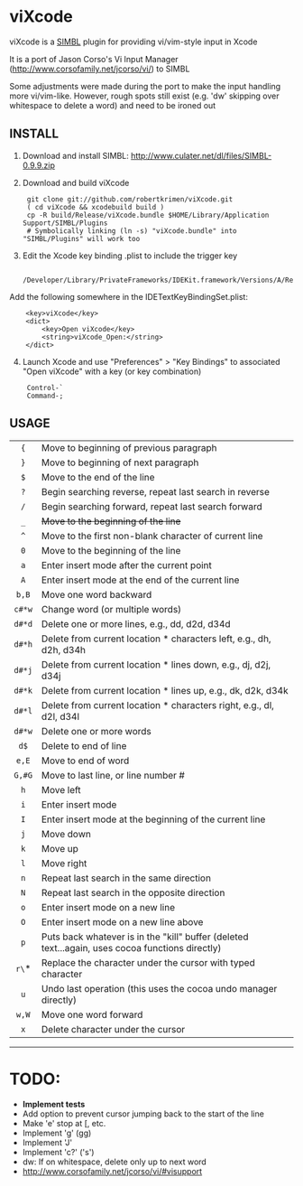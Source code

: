 # viXcode

viXcode is a [SIMBL](http://www.culater.net/software/SIMBL/SIMBL.php) plugin for providing vi/vim-style input in Xcode

It is a port of Jason Corso's Vi Input Manager (http://www.corsofamily.net/jcorso/vi/) to SIMBL

Some adjustments were made during the port to make the input handling more vi/vim-like. However, rough spots
still exist (e.g. 'dw' skipping over whitespace to delete a word) and need to be ironed out

## INSTALL

1. Download and install SIMBL: http://www.culater.net/dl/files/SIMBL-0.9.9.zip

2. Download and build viXcode

        git clone git://github.com/robertkrimen/viXcode.git
        ( cd viXcode && xcodebuild build )
        cp -R build/Release/viXcode.bundle $HOME/Library/Application Support/SIMBL/Plugins
        # Symbolically linking (ln -s) "viXcode.bundle" into "SIMBL/Plugins" will work too

3. Edit the Xcode key binding .plist to include the trigger key

        /Developer/Library/PrivateFrameworks/IDEKit.framework/Versions/A/Resources/IDETextKeyBindingSet.plist

Add the following somewhere in the IDETextKeyBindingSet.plist:

        <key>viXcode</key>
        <dict>
            <key>Open viXcode</key>
            <string>viXcode_Open:</string>
        </dict>

4. Launch Xcode and use "Preferences" > "Key Bindings" to associated "Open viXcode" with a key (or key combination)

        Control-`
        Command-;

## USAGE


<table>
<col align="center" />
<col align="left" />
<thead>
</thead>
<tbody>
<tr>
	<td align="center"><code>{</code></td>
	<td align="left">Move to beginning of previous paragraph</td>
</tr>
<tr>
	<td align="center"><code>}</code></td>
	<td align="left">Move to beginning of next paragraph</td>
</tr>
<tr>
	<td align="center"><code>$</code></td>
	<td align="left">Move to the end of the line</td>
</tr>
<tr>
	<td align="center"><code>?</code></td>
	<td align="left">Begin searching reverse, repeat last search in reverse</td>
</tr>
<tr>
	<td align="center"><code>/</code></td>
	<td align="left">Begin searching forward, repeat last search forward</td>
</tr>
<tr>
	<td align="center"><code>_</code></td>
	<td align="left"><s>Move to the beginning of the line</s></td>
</tr>
<tr>
	<td align="center"><code>^</code></td>
	<td align="left">Move to the first non-blank character of current line</td>
</tr>
<tr>
	<td align="center"><code>0</code></td>
	<td align="left">Move to the beginning of the line</td>
</tr>
<tr>
	<td align="center"><code>a</code></td>
	<td align="left">Enter insert mode after the current point</td>
</tr>
<tr>
	<td align="center"><code>A</code></td>
	<td align="left">Enter insert mode at the end of the current line</td>
</tr>
<tr>
	<td align="center"><code>b,B</code></td>
	<td align="left">Move one word backward</td>
</tr>
<tr>
	<td align="center"><code>c#*w</code></td>
	<td align="left">Change word (or multiple words)</td>
</tr>
<tr>
	<td align="center"><code>d#*d</code></td>
	<td align="left">Delete one or more lines, e.g., dd, d2d, d34d</td>
</tr>
<tr>
	<td align="center"><code>d#*h</code></td>
	<td align="left">Delete from current location * characters left, e.g., dh, d2h, d34h</td>
</tr>
<tr>
	<td align="center"><code>d#*j</code></td>
	<td align="left">Delete from current location * lines down, e.g., dj, d2j, d34j</td>
</tr>
<tr>
	<td align="center"><code>d#*k</code></td>
	<td align="left">Delete from current location * lines up, e.g., dk, d2k, d34k</td>
</tr>
<tr>
	<td align="center"><code>d#*l</code></td>
	<td align="left">Delete from current location * characters right, e.g., dl, d2l, d34l</td>
</tr>
<tr>
	<td align="center"><code>d#*w</code></td>
	<td align="left">Delete one or more words</td>
</tr>
<tr>
	<td align="center"><code>d$</code></td>
	<td align="left">Delete to end of line</td>
</tr>
<tr>
	<td align="center"><code>e,E</code></td>
	<td align="left">Move to end of word</td>
</tr>
<tr>
	<td align="center"><code>G,#G</code></td>
	<td align="left">Move to last line, or line number #</td>
</tr>
<tr>
	<td align="center"><code>h</code></td>
	<td align="left">Move left</td>
</tr>
<tr>
	<td align="center"><code>i</code></td>
	<td align="left">Enter insert mode</td>
</tr>
<tr>
	<td align="center"><code>I</code></td>
	<td align="left">Enter insert mode at the beginning of the current line</td>
</tr>
<tr>
	<td align="center"><code>j</code></td>
	<td align="left">Move down</td>
</tr>
<tr>
	<td align="center"><code>k</code></td>
	<td align="left">Move up</td>
</tr>
<tr>
	<td align="center"><code>l</code></td>
	<td align="left">Move right</td>
</tr>
<tr>
	<td align="center"><code>n</code></td>
	<td align="left">Repeat last search in the same direction</td>
</tr>
<tr>
	<td align="center"><code>N</code></td>
	<td align="left">Repeat last search in the opposite direction</td>
</tr>
<tr>
	<td align="center"><code>o</code></td>
	<td align="left">Enter insert mode on a new line</td>
</tr>
<tr>
	<td align="center"><code>O</code></td>
	<td align="left">Enter insert mode on a new line above</td>
</tr>
<tr>
	<td align="center"><code>p</code></td>
	<td align="left">Puts back whatever is in the "kill" buffer (deleted text...again, uses cocoa functions directly)</td>
</tr>
<tr>
	<td align="center"><code>r\</code>*</td>
	<td align="left">Replace the character under the cursor with typed character</td>
</tr>
<tr>
	<td align="center"><code>u</code></td>
	<td align="left">Undo last operation (this uses the cocoa undo manager directly)</td>
</tr>
<tr>
	<td align="center"><code>w,W</code></td>
	<td align="left">Move one word forward</td>
</tr>
<tr>
	<td align="center"><code>x</code></td>
	<td align="left">Delete character under the cursor</td>
</tr>
</tbody>
</table>

---

# TODO:
* **Implement tests**
* Add option to prevent cursor jumping back to the start of the line
* Make 'e' stop at [, etc.
* Implement 'g' (gg)
* Implement 'J'
* Implement 'c?' ('s')
* dw: If on whitespace, delete only up to next word
* http://www.corsofamily.net/jcorso/vi/#visupport

